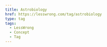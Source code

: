 ```yaml
---
title: Astrobiology
href: https://lesswrong.com/tag/astrobiology
type: tag
tags:
  - LessWrong
  - Concept
  - Tag
---
```


